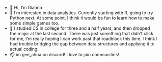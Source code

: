 - 👋 Hi, I’m Gianna
- 👀 I’m interested in data analytics. Currently starting with R, going to try Python next. At some point, I think it would be fun to learn how to make some simple games too. 
- 🌱 I studied CS in college for three and a half years, and then dropped the major at the last second. There was just something that didn't click for me, I'm really hoping I can work past that roadblock this time. I think I had trouble bridging the gap between data structures and applying it to actual coding. 
- 📫 im gee_ahna on discord! I love to join communities!

<!---
geeahna/geeahna is a ✨ special ✨ repository because its `README.md` (this file) appears on your GitHub profile.
You can click the Preview link to take a look at your changes.
--->
